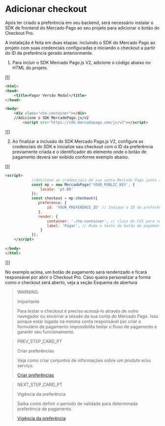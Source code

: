 # Adicionar checkout

Após ter criado a preferência em seu backend, será necessário instalar o SDK de frontend do Mercado Pago ao seu projeto para adicionar o botão do Checkout Pro.

A instalação é feita em duas etapas: incluindo o SDK do Mercado Pago ao projeto com suas credenciais configuradas e iniciando o checkout a partir do ID da preferência gerado anteriormente.

1. Para incluir o SDK Mercado Pago.js V2, adicione o código abaixo no HTML do projeto.

[[[
```html
<html>
<head>
	<title>Pagar Versão Modal</title>
</head>

<body>
	<div class="cho-container"></div>
	//Adicione o SDK MercadoPago.js/v2
		<script src="https://sdk.mercadopago.com/js/v2"></script>
```
]]]
		
2. Ao finalizar a inclusão do SDK Mercado Pago.js V2, configure as credenciais do SDK e inicialize seu checkout com o ID da preferência previamente criada e o identificador do elemento onde o botão de pagamento deverá ser exibido conforme exemplo abaixo.

[[[
```html
<script>
			//Adicione as credenciais de sua conta Mercado Pago junto ao SDK
			const mp = new MercadoPago('YOUR_PUBLIC_KEY', {
			    locale: 'pt-BR'
			});
			const checkout = mp.checkout({
			   preference: {
			       id: 'YOUR_PREFERENCE_ID' // Indique o ID da preferência
			   },
			   render: {
			       container: '.cho-container', // class do CSS para renderizar o botão de pagamento
			       label: 'Pagar', // Muda o texto do botão de pagamento (opcional)
			    }
			});
	</script>	 	 
	
</body>
</html>
```
]]]

No exemplo acima, um botão de pagamento será renderizado e ficará responsável por abrir o Checkout Pro. Caso queira personalizar a forma como o checkout será aberto, veja a seção Esquema de abertura

> WARNING
>
> Importante
>
> Para testar o checkout é preciso acessá-lo através de outro navegador ou encerrar a sessão da sua conta do Mercado Pago. Isso porque estar logado na mesma conta responsável por criar o formulário de pagamento impossibilita testar o fluxo de pagamento e garantir seu funcionamento.

> PREV_STEP_CARD_PT
>
> Criar preferências
>
> Veja como criar conjuntos de informações sobre um produto e/ou serviço.
>
> [Criar preferências](/developers/pt/docs/checkout-pro/integration-configuration/create-preference)

> NEXT_STEP_CARD_PT
>
> Vigência da preferência 
>
> Saiba como definir o período de validade para determinada preferência de pagamento.
>
> [Vigência da preferência](/developers/pt/docs/checkout-pro/checkout-customization/preferences/term-of-preference)